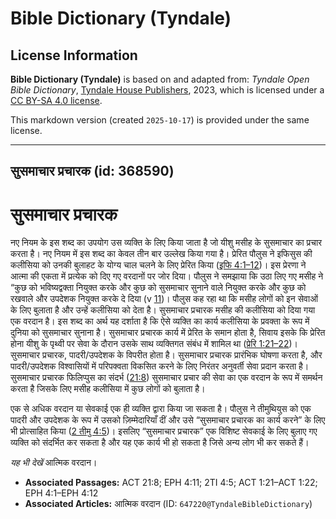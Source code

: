 # Bible Dictionary (Tyndale)

## License Information

**Bible Dictionary (Tyndale)** is based on and adapted from: _Tyndale Open Bible Dictionary_, [Tyndale House Publishers](https://tyndaleopenresources.com/), 2023, which is licensed under a [CC BY-SA 4.0 license](https://creativecommons.org/licenses/by-sa/4.0/legalcode.en).

This markdown version (created `2025-10-17`) is provided under the same license.



--------------------------------

## सुसमाचार प्रचारक (id: 368590)

सुसमाचार प्रचारक
================

नए नियम के इस शब्द का उपयोग उस व्यक्ति के लिए किया जाता है जो यीशु मसीह के सुसमाचार का प्रचार करता है। नए नियम में इस शब्द का केवल तीन बार उल्लेख किया गया है। प्रेरित पौलुस ने इफिसुस की कलीसिया को उनकी बुलाहट के योग्य चाल चलने के लिए प्रेरित किया ([इफि 4:1–12](https://ref.ly/Eph4:1-Eph4:12))। इस प्रेरणा ने आत्मा की एकता में प्रत्येक को दिए गए वरदानों पर जोर दिया। पौलुस ने समझाया कि उठा लिए गए मसीह ने “कुछ को भविष्यद्वक्ता नियुक्त करके और कुछ को सुसमाचार सुनाने वाले नियुक्त करके और कुछ को रखवाले और उपदेशक नियुक्त करके दे दिया (v [11](https://ref.ly/Eph4:11))। पौलुस कह रहा था कि मसीह लोगों को इन सेवाओं के लिए बुलाता है और उन्हें कलीसिया को देता है। सुसमाचार प्रचारक मसीह की कलीसिया को दिया गया एक वरदान है। इस शब्द का अर्थ यह दर्शाता है कि ऐसे व्यक्ति का कार्य कलीसिया के प्रवक्ता के रूप में दुनिया को सुसमाचार सुनाना है। सुसमाचार प्रचारक कार्य में प्रेरित के समान होता है, सिवाय इसके कि प्रेरित होना यीशु के पृथ्वी पर सेवा के दौरान उसके साथ व्यक्तिगत संबंध में शामिल था ([प्रेरि 1:21–22](https://ref.ly/Acts1:21-Acts1:22))। सुसमाचार प्रचारक, पादरी/उपदेशक के विपरीत होता है। सुसमाचार प्रचारक प्रारंभिक घोषणा करता है, और पादरी/उपदेशक विश्वासियों में परिपक्वता विकसित करने के लिए निरंतर अनुवर्ती सेवा प्रदान करता है। सुसमाचार प्रचारक फिलिप्पुस का संदर्भ ([21:8](https://ref.ly/Acts21:8)) सुसमाचार प्रचार की सेवा का एक वरदान के रूप में समर्थन करता है जिसके लिए मसीह कलीसिया में कुछ लोगों को बुलाता है।

एक से अधिक वरदान या सेवकाई एक ही व्यक्ति द्वारा किया जा सकता है। पौलुस ने तीमुथियुस को एक पादरी और उपदेशक के रूप में उसको ज़िम्मेदारियाँ दीं और उसे “सुसमाचार प्रचारक का कार्य करने” के लिए भी प्रोत्साहित किया ([2 तीमु 4:5](https://ref.ly/2Tim4:5))। इसलिए “सुसमाचार प्रचारक” एक विशिष्ट सेवकाई के लिए बुलाए गए व्यक्ति को संदर्भित कर सकता है और यह एक कार्य भी हो सकता है जिसे अन्य लोग भी कर सकते हैं।

*यह भी देखें* आत्मिक वरदान।

* **Associated Passages:** ACT 21:8; EPH 4:11; 2TI 4:5; ACT 1:21–ACT 1:22; EPH 4:1–EPH 4:12
* **Associated Articles:** आत्मिक वरदान  (ID: `647220@TyndaleBibleDictionary`)

